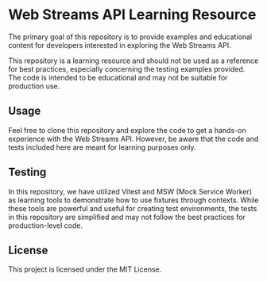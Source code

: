# Web Streams API Learning Resource

The primary goal of this repository is to provide examples and educational content for developers interested in exploring the Web Streams API. 

This repository is a learning resource and should not be used as a reference for best practices, especially concerning the testing examples provided.
The code is intended to be educational and may not be suitable for production use.

## Usage

Feel free to clone this repository and explore the code to get a hands-on experience with the Web Streams API. However, be aware that the code and tests included here are meant for learning purposes only.

## Testing

In this repository, we have utilized Vitest and MSW (Mock Service Worker) as learning tools to demonstrate how to use fixtures through contexts.
While these tools are powerful and useful for creating test environments, the tests in this repository are simplified and may not follow the best practices for production-level code.

## License

This project is licensed under the MIT License.

